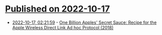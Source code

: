# [Published on 2022-10-17](index.md)

* [2022-10-17, 02:21:59](https://lobste.rs/s/9k3kka/one_billion_apples_secret_sauce_recipe) - [One Billion Apples' Secret Sauce: Recipe for the Apple Wireless Direct Link Ad hoc Protocol (2018)](https://arxiv.org/pdf/1808.03156.pdf)
